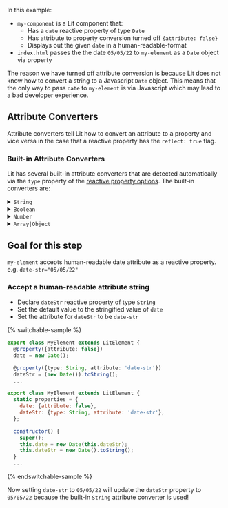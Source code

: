 In this example:

- `my-component` is a Lit component that:
  - Has a `date` reactive property of type `Date`
  - Has attribute to property conversion turned off `{attribute: false}`
  - Displays out the given `date` in a human-readable-format
- `index.html` passes the the date `05/05/22` to `my-element` as a `Date` object via property

<aside class="info">

The reason we have turned off attribute conversion is because Lit does not know how to convert a string to a Javascript `Date` object. This means that the only way to pass `date` to `my-element` is via Javascript which may lead to a bad developer experience.

</aside>

## Attribute Converters

Attribute converters tell Lit how to convert an attribute to a property and vice versa in the case that a reactive property has the `reflect: true` flag.

### Built-in Attribute Converters

Lit has several built-in attribute converters that are detected automatically via the `type` property of the [reactive property options](/docs/components/properties/#property-options). The built-in converters are:

<details>
<summary><code>String</code></summary>

- to attribute: `setAttribute`
- from attribute: `getAttribute`

</details>
<details>
<summary><code>Boolean</code></summary>

- to attribute: `toggleAttribute`
- from attribute: `hasAttribute`

<aside class="warning">

This means that `<my-element prop="false">` will be converted to `true`.

</aside>

</details>
<details>
<summary><code>Number</code></summary>

- to attribute: stingification and `setAttribute`
- from attribute: `getAttribute` and `Number`

</details>
<details>
<summary><code>Array|Object</code></summary>

- to attribute: `setAttribute` and `JSON.stringify`
- from attribute: `JSON.parse`

</details>

## Goal for this step

`my-element` accepts human-readable date attribute as a reactive property. e.g. `date-str="05/05/22"`

### Accept a human-readable attribute string

* Declare `dateStr` reactive property of type `String`
* Set the default value to the stringified value of `date`
* Set the attribute for `dateStr` to be `date-str`

{% switchable-sample %}

```ts
export class MyElement extends LitElement {
  @property({attribute: false})
  date = new Date();

  @property({type: String, attribute: 'date-str'})
  dateStr = (new Date()).toString();
  ...
```

```js
export class MyElement extends LitElement {
  static properties = {
    date: {attribute: false},
    dateStr: {type: String, attribute: 'date-str'},
  };

  constructor() {
    super();
    this.date = new Date(this.dateStr);
    this.dateStr = new Date().toString();
  }
  ...
```

{% endswitchable-sample %}

Now setting `date-str` to `05/05/22` will update the `dateStr` property to `05/05/22` because the built-in `String` attribute converter is used!
